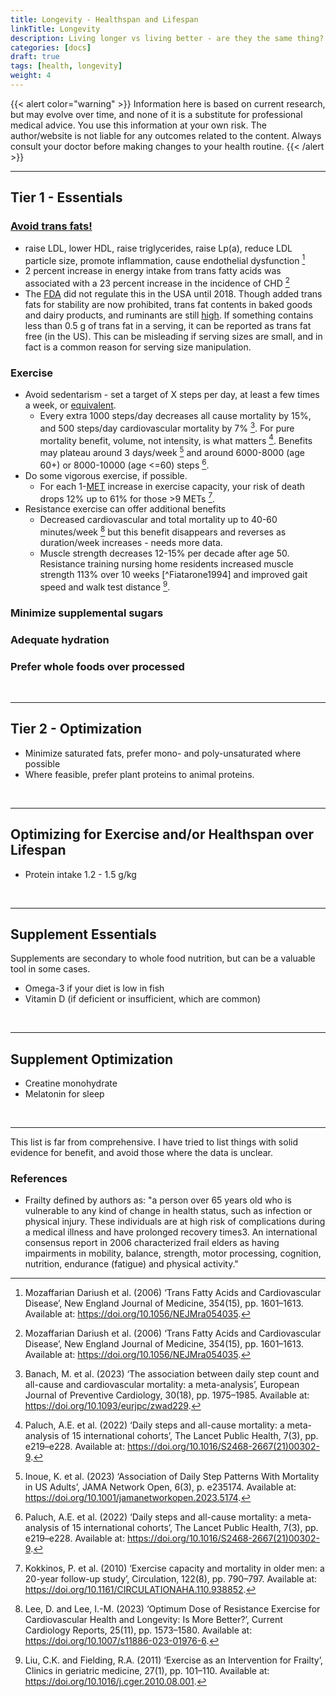 ```yaml
---
title: Longevity - Healthspan and Lifespan
linkTitle: Longevity
description: Living longer vs living better - are they the same thing?
categories: [docs]
draft: true
tags: [health, longevity]
weight: 4
---
```



{{< alert color="warning" >}}
Information here is based on current research, but may evolve over time, and none of it is a substitute for professional medical advice. You use this information at your own risk. The author/website is not liable for any outcomes related to the content. Always consult your doctor before making changes to your health routine.
{{< /alert >}}

---

## Tier 1 - Essentials

### [Avoid trans fats!](../nutrition/lipids/transfat.md)

- raise LDL, lower HDL, raise triglycerides, raise Lp(a), reduce LDL particle size, promote inflammation, cause endothelial dysfunction [^Mozzafarian2006]
- 2 percent increase in energy intake from trans fatty acids was associated with a 23 percent increase in the incidence of CHD [^Mozzafarian2006]
- The [FDA](https://www.fda.gov/food/food-additives-petitions/trans-fat) did not regulate this in the USA until 2018. Though added trans fats for stability are now prohibited, trans fat contents in baked goods and dairy products, and ruminants are still [high](https://en.wikipedia.org/wiki/Trans_fat#Presence_in_food). If something contains less than 0.5 g of trans fat in a serving, it can be reported as trans fat free (in the US). This can be misleading if serving sizes are small, and in fact is a common reason for serving size manipulation.

### Exercise

- Avoid sedentarism - set a target of X steps per day, at least a few times a week, or [equivalent](https://getfit.mit.edu/sites/default/files/resource/Convert_activities_to_steps.pdf).
  - Every extra 1000 steps/day decreases all cause mortality by 15%, and 500 steps/day cardiovascular mortality by 7% [^Banach2023]. For pure mortality benefit, volume, not intensity, is what matters [^Paluch2021]. Benefits may plateau around 3 days/week [^Inoue2023] and around 6000-8000 (age 60+) or 8000-10000 (age <=60) steps [^Paluch2021].
- Do some vigorous exercise, if possible.
  - For each 1-[MET](https://en.wikipedia.org/wiki/Metabolic_equivalent_of_task) increase in exercise capacity, your risk of death drops 12% up to 61% for those >9 METs [^Kokkinos2010].
- Resistance exercise can offer additional benefits
  - Decreased cardiovascular and total mortality up to 40-60 minutes/week [^Lee2023] but this benefit disappears and reverses as duration/week increases - needs more data.
  - Muscle strength decreases 12-15% per decade after age 50. Resistance training nursing home residents increased muscle strength 113% over 10 weeks [^Fiatarone1994] and improved gait speed and walk test distance [^Liu2011].

### Minimize supplemental sugars

### Adequate hydration

### Prefer whole foods over processed

&nbsp;

---

## Tier 2 - Optimization

- Minimize saturated fats, prefer mono- and poly-unsaturated where possible
- Where feasible, prefer plant proteins to animal proteins.

&nbsp;

---

## Optimizing for Exercise and/or Healthspan over Lifespan

- Protein intake 1.2 - 1.5 g/kg

&nbsp;

---

## Supplement Essentials

Supplements are secondary to whole food nutrition, but can be a valuable tool in some cases.

- Omega-3 if your diet is low in fish
- Vitamin D (if deficient or insufficient, which are common)

&nbsp;

---

## Supplement Optimization

- Creatine monohydrate
- Melatonin for sleep

&nbsp;

---

This list is far from comprehensive. I have tried to list things with solid evidence for benefit, and avoid those where the data is unclear.

### References

[^Mozzafarian2006]: Mozaffarian Dariush et al. (2006) ‘Trans Fatty Acids and Cardiovascular Disease’, New England Journal of Medicine, 354(15), pp. 1601–1613. Available at: <https://doi.org/10.1056/NEJMra054035>.

[^Banach2023]: Banach, M. et al. (2023) ‘The association between daily step count and all-cause and cardiovascular mortality: a meta-analysis’, European Journal of Preventive Cardiology, 30(18), pp. 1975–1985. Available at: <https://doi.org/10.1093/eurjpc/zwad229>.

[^Lee2023]: Lee, D. and Lee, I.-M. (2023) ‘Optimum Dose of Resistance Exercise for Cardiovascular Health and Longevity: Is More Better?’, Current Cardiology Reports, 25(11), pp. 1573–1580. Available at: <https://doi.org/10.1007/s11886-023-01976-6>.

[^Inoue2023]: Inoue, K. et al. (2023) ‘Association of Daily Step Patterns With Mortality in US Adults’, JAMA Network Open, 6(3), p. e235174. Available at: <https://doi.org/10.1001/jamanetworkopen.2023.5174>.

[^Paluch2021]: Paluch, A.E. et al. (2022) ‘Daily steps and all-cause mortality: a meta-analysis of 15 international cohorts’, The Lancet Public Health, 7(3), pp. e219–e228. Available at: <https://doi.org/10.1016/S2468-2667(21)00302-9>.

[^Kokkinos2010]: Kokkinos, P. et al. (2010) ‘Exercise capacity and mortality in older men: a 20-year follow-up study’, Circulation, 122(8), pp. 790–797. Available at: <https://doi.org/10.1161/CIRCULATIONAHA.110.938852>.

[^Liu2011]: Liu, C.K. and Fielding, R.A. (2011) ‘Exercise as an Intervention for Frailty’, Clinics in geriatric medicine, 27(1), pp. 101–110. Available at: <https://doi.org/10.1016/j.cger.2010.08.001>.

- Frailty defined by authors as: "a person over 65 years old who is vulnerable to any kind of change in health status, such as infection or physical injury. These individuals are at high risk of complications during a medical illness and have prolonged recovery times3. An international consensus report in 2006 characterized frail elders as having impairments in mobility, balance, strength, motor processing, cognition, nutrition, endurance (fatigue) and physical activity."
